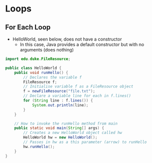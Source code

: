 # Loops

## For Each Loop
- HelloWorld, seen below, does not have a constructor
	- In this case, Java provides a default constructor but with no arguments (does nothing)

```java
import edu.duke.FileResource;

public class HelloWorld {
	public void runHello() {
		// Declares the variable f
		FileResource f;
		// Initialise variable f as a FileResource object
		f = newFileResource("file.txt");
		// Declare a variable line for each in f.lines()
		for (String line : f.lines()) {
			System.out.println(line);
		}
	}

	// How to invoke the runHello method from main
	public static void main(String[] args) {
		// Creates a new HelloWorld object called hw
		HelloWorld hw = new HelloWorld();
		// Passes in hw as a this parameter (arrow) to runHello
		hw.runHello();
	}
}
```